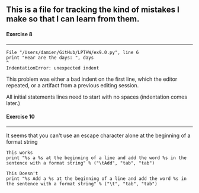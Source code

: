 ## This is a file for tracking the kind of mistakes I make so that I can learn from them.

#### Exercise 8
----------

	File "/Users/damien/GitHub/LPTHW/ex9.0.py", line 6
    print "Hear are the days: ", days
    ^
	IndentationError: unexpected indent

This problem was either a bad indent on the first line, which the editor repeated, or 
a artifact from a previous editing session.

All initial statements lines need to start with no spaces (indentation comes later.)

#### Exercise 10
-----------

It seems that you can't use an escape character alone at the beginning of a format string

	This works
	print "%s a %s at the beginning of a line and add the word %s in the sentence with a format string" % ("\tAdd", "tab", "tab")
	
	This Doesn't
	print "%s Add a %s at the beginning of a line and add the word %s in the sentence with a format string" % ("\t", "tab", "tab")

